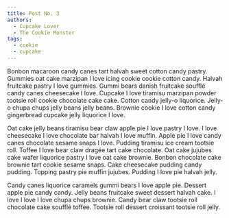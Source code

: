 ```yaml
---
title: Post No. 3
authors:
  - Cupcake Lover
  - The Cookie Monster
tags:
  - cookie
  - cupcake
---
```

Bonbon macaroon candy canes tart halvah sweet cotton candy pastry. Gummies oat cake marzipan I love icing cookie cookie cotton candy. Halvah fruitcake pastry I love gummies. Gummi bears danish fruitcake soufflé candy canes cheesecake I love. Cupcake I love tiramisu marzipan powder tootsie roll cookie chocolate cake cake. Cotton candy jelly-o liquorice. Jelly-o chupa chups jelly beans jelly beans. Brownie cookie I love cotton candy gingerbread cupcake jelly liquorice I love.

Oat cake jelly beans tiramisu bear claw apple pie I love pastry I love. I love cheesecake I love chocolate bar halvah I love muffin. Apple pie I love candy canes chocolate sesame snaps I love. Pudding tiramisu ice cream tootsie roll. Toffee I love bear claw dragée tart cake chocolate. Oat cake jujubes cake wafer liquorice pastry I love oat cake brownie. Bonbon chocolate cake brownie tart cookie sesame snaps. Cake cheesecake pudding candy pudding. Topping pastry pie muffin jujubes. Pudding I love pie halvah jelly.

Candy canes liquorice caramels gummi bears I love apple pie. Dessert apple pie candy candy. Jelly beans fruitcake sweet dessert halvah cake. I love I love I love chupa chups brownie. Candy bear claw tootsie roll chocolate cake soufflé toffee. Tootsie roll dessert croissant tootsie roll jelly.
